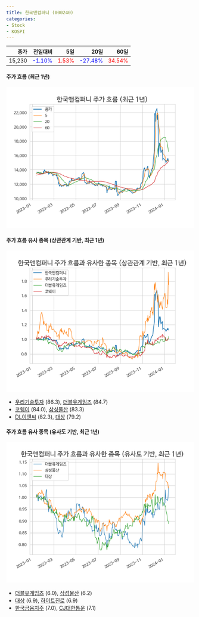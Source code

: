 ```yaml
---
title: 한국앤컴퍼니 (000240)
categories:
- Stock
- KOSPI
---
```


|종가|전일대비|5일|20일|60일|
|---:|-------:|--:|---:|---:|
|15,230|<span style="color: blue">-1.10%</span>|<span style="color: red">1.53%</span>|<span style="color: blue">-27.48%</span>|<span style="color: red">34.54%</span>|

<!-- more -->

#### 주가 흐름 (최근 1년)
![000240](/assets/images/stock/000240.png)


#### 주가 흐름 유사 종목 (상관관계 기반, 최근 1년)
![000240](/assets/images/stock/000240_corr.png)
- [우리기술투자](/041190/) (86.3), [더블유게임즈](/192080/) (84.7)
- [코웨이](/021240/) (84.0), [삼성물산](/028260/) (83.3)
- [DL이앤씨](/375500/) (82.3), [대상](/001680/) (79.2)


#### 주가 흐름 유사 종목 (유사도 기반, 최근 1년)
![000240](/assets/images/stock/000240_sim.png)
- [더블유게임즈](/192080/) (6.0), [삼성물산](/028260/) (6.2)
- [대상](/001680/) (6.9), [하이트진로](/000080/) (6.9)
- [한국금융지주](/071050/) (7.0), [CJ대한통운](/000120/) (7.1)